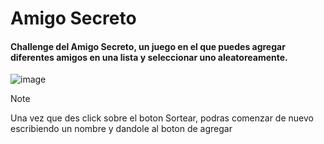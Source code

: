 # Amigo Secreto
#### Challenge del Amigo Secreto, un juego en el que puedes agregar diferentes amigos en una lista y seleccionar uno aleatoreamente.

![image](https://github.com/user-attachments/assets/2cdd5983-36d6-4b14-8ff8-2951fe010b9b)

> [!NOTE]
> Una vez que des click sobre el boton Sortear, podras comenzar de nuevo escribiendo un nombre y dandole al boton de agregar
